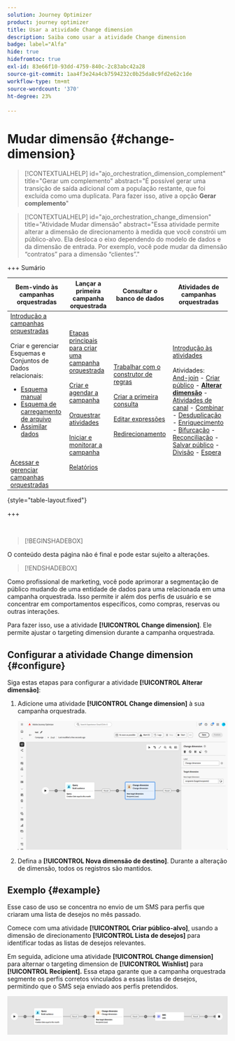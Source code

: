```yaml
---
solution: Journey Optimizer
product: journey optimizer
title: Usar a atividade Change dimension
description: Saiba como usar a atividade Change dimension
badge: label="Alfa"
hide: true
hidefromtoc: true
exl-id: 83e66f10-93dd-4759-840c-2c83abc42a28
source-git-commit: 1aa4f3e24a4cb7594232c0b25da8c9fd2e62c1de
workflow-type: tm+mt
source-wordcount: '370'
ht-degree: 23%

---
```


# Mudar dimensão {#change-dimension}

>[!CONTEXTUALHELP]
>id="ajo_orchestration_dimension_complement"
>title="Gerar um complemento"
>abstract="É possível gerar uma transição de saída adicional com a população restante, que foi excluída como uma duplicata. Para fazer isso, ative a opção **Gerar complemento**"

>[!CONTEXTUALHELP]
>id="ajo_orchestration_change_dimension"
>title="Atividade Mudar dimensão"
>abstract="Essa atividade permite alterar a dimensão de direcionamento à medida que você constrói um público-alvo. Ela desloca o eixo dependendo do modelo de dados e da dimensão de entrada. Por exemplo, você pode mudar da dimensão “contratos” para a dimensão “clientes”."

+++ Sumário

| Bem-vindo às campanhas orquestradas | Lançar a primeira campanha orquestrada | Consultar o banco de dados | Atividades de campanhas orquestradas |
|---|---|---|---|
| [Introdução a campanhas orquestradas](gs-orchestrated-campaigns.md)<br/><br/>Criar e gerenciar Esquemas e Conjuntos de Dados relacionais:</br> <ul><li>[Esquema manual](manual-schema.md)</li><li>[Esquema de carregamento de arquivo](file-upload-schema.md)</li><li>[Assimilar dados](ingest-data.md)</li></ul><br/><br/>[Acessar e gerenciar campanhas orquestradas](../access-manage-orchestrated-campaigns.md) | [Etapas principais para criar uma campanha orquestrada](../gs-campaign-creation.md)<br/><br/>[Criar e agendar a campanha](../create-orchestrated-campaign.md)<br/><br/>[Orquestrar atividades](../orchestrate-activities.md)<br/><br/>[Iniciar e monitorar a campanha](../start-monitor-campaigns.md)<br/><br/>[Relatórios](../reporting-campaigns.md) | [Trabalhar com o construtor de regras](../orchestrated-rule-builder.md)<br/><br/>[Criar a primeira consulta](../build-query.md)<br/><br/>[Editar expressões](../edit-expressions.md)<br/><br/>[Redirecionamento](../retarget.md) | [Introdução às atividades](about-activities.md)<br/><br/>Atividades:<br/>[And-join](and-join.md) - [Criar público](build-audience.md) - <b>[Alterar dimensão](change-dimension.md)</b> - [Atividades de canal](channels.md) - [Combinar](combine.md) - [Desduplicação](deduplication.md) - [Enriquecimento](enrichment.md) - [Bifurcação](fork.md) - [Reconciliação](reconciliation.md) - [Salvar público](save-audience.md) - [Divisão](split.md) - [Espera](wait.md) |

{style="table-layout:fixed"}

+++

<br/>

>[!BEGINSHADEBOX]

O conteúdo desta página não é final e pode estar sujeito a alterações.

>[!ENDSHADEBOX]

Como profissional de marketing, você pode aprimorar a segmentação de público mudando de uma entidade de dados para uma relacionada em uma campanha orquestrada. Isso permite ir além dos perfis de usuário e se concentrar em comportamentos específicos, como compras, reservas ou outras interações.

Para fazer isso, use a atividade **[!UICONTROL Change dimension]**. Ele permite ajustar o targeting dimension durante a campanha orquestrada.

<!--
>[!IMPORTANT]
>
>Please note that the **[!UICONTROL Change Dimension]** and **[!UICONTROL Change Data source]** activities should not be added in one row. If you need to use both activities consecutively, make sure you include an **[!UICONTROL Enrichement]** activity in between them. This ensures proper execution and prevents potential conflicts or errors.-->

## Configurar a atividade Change dimension {#configure}

Siga estas etapas para configurar a atividade **[!UICONTROL Alterar dimensão]**:

1. Adicione uma atividade **[!UICONTROL Change dimension]** à sua campanha orquestrada.

   ![](../assets/orchestrated-change-dimension.png)

1. Defina a **[!UICONTROL Nova dimensão de destino]**. Durante a alteração de dimensão, todos os registros são mantidos.


## Exemplo {#example}

Esse caso de uso se concentra no envio de um SMS para perfis que criaram uma lista de desejos no mês passado.

Comece com uma atividade **[!UICONTROL Criar público-alvo]**, usando a dimensão de direcionamento **[!UICONTROL Lista de desejos]** para identificar todas as listas de desejos relevantes.

Em seguida, adicione uma atividade **[!UICONTROL Change dimension]** para alternar o targeting dimension de **[!UICONTROL Wishlist]** para **[!UICONTROL Recipient].** Essa etapa garante que a campanha orquestrada segmente os perfis corretos vinculados a essas listas de desejos, permitindo que o SMS seja enviado aos perfis pretendidos.

![](../assets/orchestrated-change-dimension-example.png)
